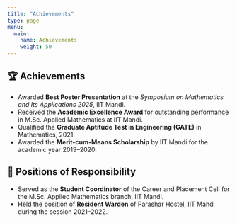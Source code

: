 ```yaml
---
title: "Achievements"
type: page
menu:
  main:
    name: Achievements
    weight: 50
---
```


## 🏆 Achievements

- Awarded **Best Poster Presentation** at the *Symposium on Mathematics and Its Applications 2025*, IIT Mandi.  
- Received the **Academic Excellence Award** for outstanding performance in M.Sc. Applied Mathematics at IIT Mandi.  
- Qualified the **Graduate Aptitude Test in Engineering (GATE)** in Mathematics, 2021.  
- Awarded the **Merit-cum-Means Scholarship** by IIT Mandi for the academic year 2019–2020.

## 📌 Positions of Responsibility

- Served as the **Student Coordinator** of the Career and Placement Cell for the M.Sc. Applied Mathematics branch, IIT Mandi.  
- Held the position of **Resident Warden** of Parashar Hostel, IIT Mandi during the session 2021–2022.



